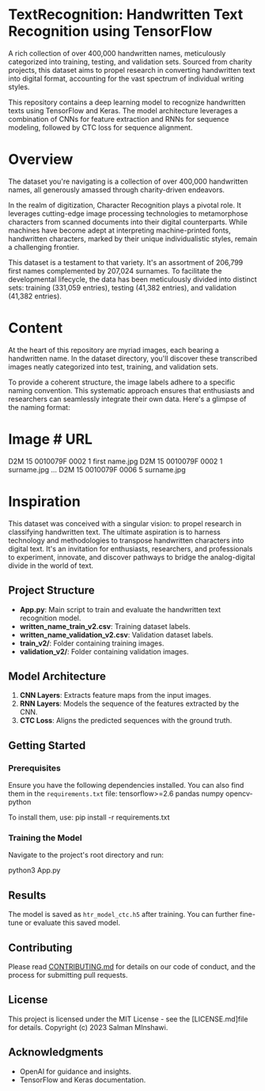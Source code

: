 # TextRecognition: Handwritten Text Recognition using TensorFlow
A rich collection of over 400,000 handwritten names, meticulously categorized into training, testing, and validation sets. Sourced from charity projects, this dataset aims to propel research in converting handwritten text into digital format, accounting for the vast spectrum of individual writing styles.


This repository contains a deep learning model to recognize handwritten texts using TensorFlow and Keras. The model architecture leverages a combination of CNNs for feature extraction and RNNs for sequence modeling, followed by CTC loss for sequence alignment.

# Overview

The dataset you're navigating is a collection of over 400,000 handwritten names, all generously amassed through charity-driven endeavors.

In the realm of digitization, Character Recognition plays a pivotal role. It leverages cutting-edge image processing technologies to metamorphose characters from scanned documents into their digital counterparts. While machines have become adept at interpreting machine-printed fonts, handwritten characters, marked by their unique individualistic styles, remain a challenging frontier.

This dataset is a testament to that variety. It's an assortment of 206,799 first names complemented by 207,024 surnames. To facilitate the developmental lifecycle, the data has been meticulously divided into distinct sets: training (331,059 entries), testing (41,382 entries), and validation (41,382 entries).

# Content

At the heart of this repository are myriad images, each bearing a handwritten name. In the dataset directory, you'll discover these transcribed images neatly categorized into test, training, and validation sets.

To provide a coherent structure, the image labels adhere to a specific naming convention. This systematic approach ensures that enthusiasts and researchers can seamlessly integrate their own data. Here's a glimpse of the naming format:

# Image	# URL				
D2M	15	0010079F	0002	1	first name.jpg
D2M	15	0010079F	0002	1	surname.jpg
...
D2M	15	0010079F	0006	5	surname.jpg

# Inspiration

This dataset was conceived with a singular vision: to propel research in classifying handwritten text. The ultimate aspiration is to harness technology and methodologies to transpose handwritten characters into digital text. It's an invitation for enthusiasts, researchers, and professionals to experiment, innovate, and discover pathways to bridge the analog-digital divide in the world of text.

## Project Structure

- **App.py**: Main script to train and evaluate the handwritten text recognition model.
- **written_name_train_v2.csv**: Training dataset labels.
- **written_name_validation_v2.csv**: Validation dataset labels.
- **train_v2/**: Folder containing training images.
- **validation_v2/**: Folder containing validation images.

## Model Architecture

1. **CNN Layers**: Extracts feature maps from the input images.
2. **RNN Layers**: Models the sequence of the features extracted by the CNN.
3. **CTC Loss**: Aligns the predicted sequences with the ground truth.

## Getting Started

### Prerequisites

Ensure you have the following dependencies installed. You can also find them in the `requirements.txt` file:
tensorflow>=2.6
pandas
numpy
opencv-python


To install them, use: pip install -r requirements.txt


### Training the Model

Navigate to the project's root directory and run:

python3 App.py

## Results

The model is saved as `htr_model_ctc.h5` after training. You can further fine-tune or evaluate this saved model.

## Contributing

Please read [CONTRIBUTING.md](https://github.com/yourusername/TextRecognition/CONTRIBUTING.md) for details on our code of conduct, and the process for submitting pull requests.

## License

This project is licensed under the MIT License - see the [LICENSE.md]file for details.
Copyright (c) 2023 Salman MInshawi.

## Acknowledgments

- OpenAI for guidance and insights.
- TensorFlow and Keras documentation.
